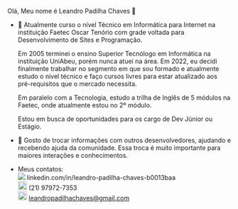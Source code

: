 Olá, Meu nome é Leandro Padilha Chaves 👋

- 🔭 Atualmente curso o nível Técnico em Informática para Internet na instituição Faetec Oscar Tenório com grade voltada para Desenvolvimento de Sites e Programação.

     Em 2005 terminei o ensino Superior Tecnólogo em Informática na instituição UniAbeu, porém nunca atuei na área. Em 2022, eu decidi finalmente trabalhar no segmento em que sou formado e atualmente estudo o nível técnico e faço cursos livres para estar atualizado aos pré-requisitos que o mercado necessita.

    Em paralelo com a Tecnologia, estudo a trilha de Inglês de 5 módulos na Faetec, onde atualmente estou no 2º módulo.

    Estou em busca de oportunidades para os cargo de Dev Júnior ou Estágio.
  
- 👯 Gosto de trocar informações com outros desenvolvedores, ajudando e recebendo ajuda da comunidade. Essa troca é muito importante para maiores interações e conhecimentos.

- Meus contatos: <br>
  <img src="https://github.com/LeandroPChaves/leandropchaves/assets/92859551/dbd3e942-45c7-4070-a1b7-de1af7630e76">  linkedin.com/in/leandro-padilha-chaves-b0013baa <br>
  <img src="https://img.icons8.com/?size=48&id=ufkkYBXJSuPy&format=png" style = height:20px> (21) 97972-7353 <br>
  <img src="https://icon-icons.com/icons2/1826/PNG/512/4202011emailgmaillogomailsocialsocialmedia-115677_115624.png" style = height:20px> leandropadilhachaves@gmail.com






<!--
- 🌱 Atualmente estou priorizando os estudos das ferramentas HTML, CSS e Java Script, para desenvolvimento Web Front-End, porém também tenho o desejo de aprender Back-End me tornado Full-Stack.
- 🤔 I’m looking for help with ...
- 💬 Ask me about ...
- 📫 How to reach me: ...
- 😄 Pronouns: ...
- ⚡ Fun fact: ...
-->
